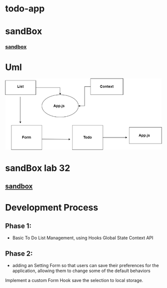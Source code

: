 # todo-app


# sandBox
### [sandbox](https://codesandbox.io/s/confident-hertz-ezkp8?file=/src/app.scss:3-145)

# Uml 
![](uml.png)

# sandBox lab 32

## [sandbox](https://codesandbox.io/s/young-snowflake-byqwx)


# Development Process 

## Phase 1:
- Basic To Do List Management, using Hooks
Global State
Context API


## Phase 2:
- adding an Setting Form so that users can save their preferences for the application, allowing them to change some of the default behaviors

Implement a custom Form Hook
save the selection to local storage.